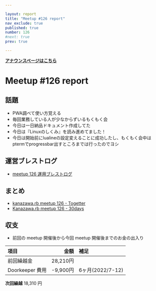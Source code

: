 ```yaml
---

layout: report
title: "Meetup #126 report"
nav_exclude: true
published: true
number: 126
#next: true
prev: true

---
```


<div style="text-align: left;"><a href="/126"><strong>アナウンスページはこちら</strong></a></div>

# Meetup #126 report

## 話題

* PWA調べて使い方覚える
* 毎回業務している人が少なからずいるもくもく会
* 今日は一日納品ドキュメント作成してた
* 今日は『Linuxのしくみ』を読み進めてました！
* 今日は開始前にlualineの設定変えることに成功したし、もくもく会中はptermでprogressbar出すところまでは行ったのでヨシ

## 運営ブレストログ

* [meetup 126 運用ブレストログ](https://github.com/kanazawarb/meetup/wiki/meetup-126-%E9%81%8B%E7%94%A8%E3%83%96%E3%83%AC%E3%82%B9%E3%83%88%E3%83%AD%E3%82%B0)

## まとめ

* [kanazawa.rb meetup 126 - Togetter](https://togetter.com/li/2086321)
* [Kanazawa.rb meetup 126 - 30days](https://30d.jp/kzrb/116/)

## 収支

* 前回の meetup 開催後から今回 meetup 開催後までのお金の出入り

|項目                           |金額         |補足                                               |
|:------------------------------|------------:|:--------------------------------------------------|
| 前回繰越金                    |       28,210円 |                                                   |
| Doorkeeper 費用              |    -9,900円 | 6ヶ月(2022/7-12)                              |

**次回繰越**  18,310 円
